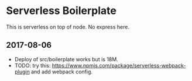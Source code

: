# Serverless Boilerplate

This is serverless on top of node.
No express here.

## 2017-08-06
- Deploy of src/boilerplate works but is 18M.
- TODO: try this: https://www.npmjs.com/package/serverless-webpack-plugin and add webpack config.
